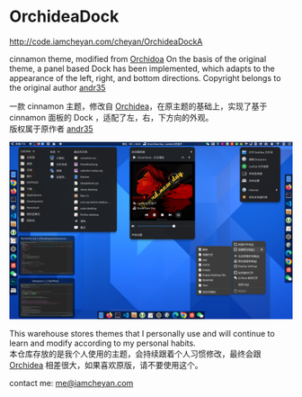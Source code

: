 # OrchideaDock

http://code.iamcheyan.com/cheyan/OrchideaDockA 

cinnamon theme, modified from [Orchidoa]( https://cinnamon-spices.linuxmint.com/themes/view/Orchidea) On the basis of the original theme, a panel based Dock has been implemented, which adapts to the appearance of the left, right, and bottom directions. 
Copyright belongs to the original author [andr35](https://github.com/andr35)

一款 cinnamon 主题，修改自 [Orchidea](https://cinnamon-spices.linuxmint.com/themes/view/Orchidea)，在原主题的基础上，实现了基于 cinnamon 面板的 Dock ，适配了左，右，下方向的外观。  
版权属于原作者 [andr35](https://github.com/andr35)

![thumbnail](./cinnamon/thumbnail.png)

This warehouse stores themes that I personally use and will continue to learn and modify according to my personal habits.    
本仓库存放的是我个人使用的主题，会持续跟着个人习惯修改，最终会跟  [Orchidea](https://cinnamon-spices.linuxmint.com/themes/view/Orchidea) 相差很大，如果喜欢原版，请不要使用这个。

contact me: [me@iamcheyan.com](mailto:me@iamcheyan.com)